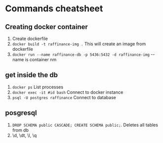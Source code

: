 # Commands cheatsheet

## Creating docker container
1. Create dockerfile
2. `docker build -t raffinance-img .`
This will create an image from dockerfile
3. `docker run --name raffinance-db -p 5436:5432 -d raffinance-img`
--name is container nm


## get inside the db
1. `docker ps` List processes
2. `docker exec -it #id bash` Connect to docker instance
3. `psql -U postgres raffinance` Connect to database


## posgresql
1. `DROP SCHEMA public CASCADE; CREATE SCHEMA public;`. Deletes all tables from db
2. \d, \dt, \l, \q
